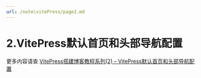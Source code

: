 ```yaml
---
url: /note\vitePress/page2.md
---
```

# 2.VitePress默认首页和头部导航配置

更多内容请查
[VitePress搭建博客教程系列(2) – VitePress默认首页和头部导航配置](http://www.qianduan8.com/2024.html)
